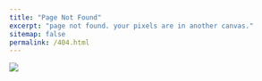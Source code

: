 ```yaml
---
title: "Page Not Found"
excerpt: "page not found. your pixels are in another canvas."
sitemap: false
permalink: /404.html
---
```


![](https://1.bp.blogspot.com/-bT_QdG9WCVo/YRhpCso7b4I/AAAAAAAA3kg/H-FxoRFU_YMAH7__NcnOfZnL38Syl1f5gCLcBGAsYHQ/s865/404%2Berror%2Bpage.png)